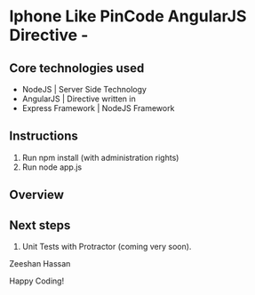 # Iphone Like PinCode AngularJS Directive -

## Core technologies used

- NodeJS | Server Side Technology
- AngularJS | Directive written in
- Express Framework | NodeJS Framework

## Instructions

1. Run npm install (with administration rights)
2. Run node app.js

## Overview


## Next steps

1. Unit Tests with Protractor (coming very soon).

Zeeshan Hassan

Happy Coding!
